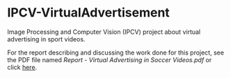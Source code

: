 # IPCV-VirtualAdvertisement
Image Processing and Computer Vision (IPCV) project about virtual advertising in sport videos.

For the report describing and discussing the work done for this project, see the PDF file named _Report - Virtual Advertising in Soccer Videos.pdf_ or click [here](https://github.com/LouKanger/IPCV-VirtualAdvertisement/blob/main/Report%20-%20Virtual%20Advertising%20in%20Soccer%20Videos.pdf).
